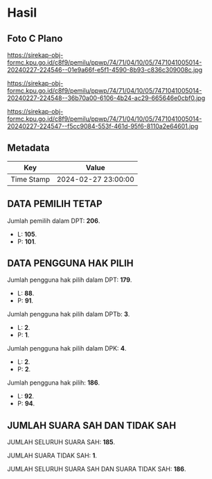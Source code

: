 # Hasil

## Foto C Plano

https://sirekap-obj-formc.kpu.go.id/c8f9/pemilu/ppwp/74/71/04/10/05/7471041005014-20240227-224546--01e9a66f-e5f1-4590-8b93-c836c309008c.jpg

https://sirekap-obj-formc.kpu.go.id/c8f9/pemilu/ppwp/74/71/04/10/05/7471041005014-20240227-224548--36b70a00-6106-4b24-ac29-665646e0cbf0.jpg

https://sirekap-obj-formc.kpu.go.id/c8f9/pemilu/ppwp/74/71/04/10/05/7471041005014-20240227-224547--f5cc9084-553f-461d-95f6-8110a2e64601.jpg


## Metadata

| Key        | Value               |
| ---------- | ------------------- |
| Time Stamp | 2024-02-27 23:00:00 |


## DATA PEMILIH TETAP

Jumlah pemilih dalam DPT: **206**.
 * L: **105**.
 * P: **101**.

## DATA PENGGUNA HAK PILIH

Jumlah pengguna hak pilih dalam DPT: **179**.
 * L: **88**.
 * P: **91**.

Jumlah pengguna hak pilih dalam DPTb: **3**.
 * L: **2**.
 * P: **1**.

Jumlah pengguna hak pilih dalam DPK: **4**.
 * L: **2**.
 * P: **2**.

Jumlah pengguna hak pilih: **186**.
 * L: **92**.
 * P: **94**.

## JUMLAH SUARA SAH DAN TIDAK SAH

JUMLAH SELURUH SUARA SAH: **185**.

JUMLAH SUARA TIDAK SAH: **1**.

JUMLAH SELURUH SUARA SAH DAN SUARA TIDAK SAH: **186**.



